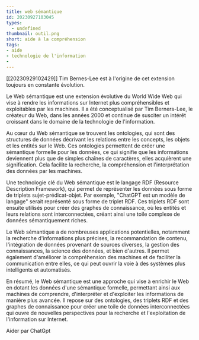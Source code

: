```yaml
---
title: web sémantique
id: 20230927103045
types:
  - undefined
thumbnail: outil.png
short: aide à la compréhension
tags:
- aide
- technologie de l'information
- 
---
```

 [[20230929102429]] Tim Bernes-Lee est à l'origine de cet extension toujours en constante évolution.

Le Web sémantique est une extension évolutive du World Wide Web qui vise à rendre les informations sur Internet plus compréhensibles et exploitables par les machines. Il a été conceptualisé par Tim Berners-Lee, le créateur du Web, dans les années 2000 et continue de susciter un intérêt croissant dans le domaine de la technologie de l'information.

Au cœur du Web sémantique se trouvent les ontologies, qui sont des structures de données décrivant les relations entre les concepts, les objets et les entités sur le Web. Ces ontologies permettent de créer une sémantique formelle pour les données, ce qui signifie que les informations deviennent plus que de simples chaînes de caractères, elles acquièrent une signification. Cela facilite la recherche, la compréhension et l'interprétation des données par les machines.

Une technologie clé du Web sémantique est le langage RDF (Resource Description Framework), qui permet de représenter les données sous forme de triplets sujet-prédicat-objet. Par exemple, "ChatGPT est un modèle de langage" serait représenté sous forme de triplet RDF. Ces triplets RDF sont ensuite utilisés pour créer des graphes de connaissance, où les entités et leurs relations sont interconnectées, créant ainsi une toile complexe de données sémantiquement riches.

Le Web sémantique a de nombreuses applications potentielles, notamment la recherche d'informations plus précises, la recommandation de contenu, l'intégration de données provenant de sources diverses, la gestion des connaissances, la science des données, et bien d'autres. Il permet également d'améliorer la compréhension des machines et de faciliter la communication entre elles, ce qui peut ouvrir la voie à des systèmes plus intelligents et automatisés.

En résumé, le Web sémantique est une approche qui vise à enrichir le Web en dotant les données d'une sémantique formelle, permettant ainsi aux machines de comprendre, d'interpréter et d'exploiter les informations de manière plus avancée. Il repose sur des ontologies, des triplets RDF et des graphes de connaissance pour créer une toile de données interconnectées qui ouvre de nouvelles perspectives pour la recherche et l'exploitation de l'information sur Internet.


Aider par ChatGpt
